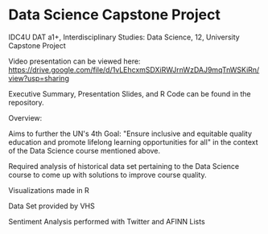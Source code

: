 # Data Science Capstone Project
IDC4U DAT a1+, Interdisciplinary Studies: Data Science, 12, University Capstone Project

Video presentation can be viewed here: https://drive.google.com/file/d/1vLEhcxmSDXiRWJrnWzDAJ9mqTnWSKiRn/view?usp=sharing

Executive Summary, Presentation Slides, and R Code can be found in the repository.



Overview:

Aims to further the UN's 4th Goal: "Ensure inclusive and equitable quality education and promote lifelong learning opportunities for all" in the context of the Data Science course mentioned above. 

Required analysis of historical data set pertaining to the Data Science course to come up with solutions to improve course quality.

Visualizations made in R

Data Set provided by VHS

Sentiment Analysis performed with Twitter and AFINN Lists
